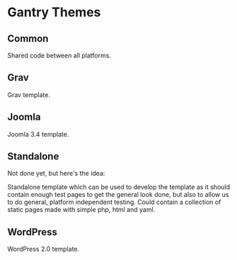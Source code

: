 Gantry Themes
=============

## Common

Shared code between all platforms.

## Grav

Grav template.

## Joomla

Joomla 3.4 template.

## Standalone

Not done yet, but here's the idea:

Standalone template which can be used to develop the template as it should contain enough test pages to get the general look done, but also to allow us to do general, platform independent testing. Could contain a collection of static pages made with simple php, html and yaml.

## WordPress

WordPress 2.0 template.
